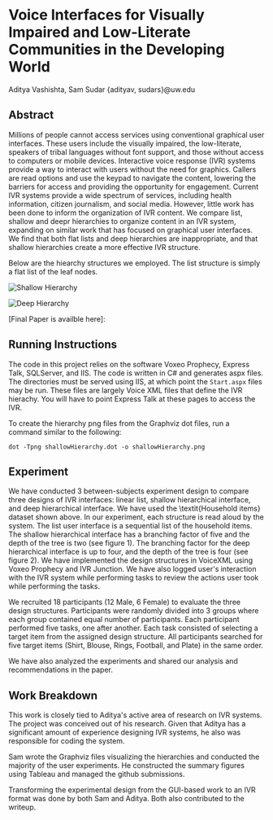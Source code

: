 Voice Interfaces for Visually Impaired and Low-Literate Communities in the Developing World
==============
Aditya Vashishta, Sam Sudar {adityav, sudars}@uw.edu

## Abstract
Millions of people cannot access services using conventional graphical user
interfaces. These users include the visually impaired, the low-literate,
speakers of tribal languages without font support, and those without access to
computers or mobile devices. Interactive voice response (IVR) systems provide a
way to interact with users without the need for graphics. Callers are read
options and use the keypad to navigate the content, lowering the barriers for
access and providing the opportunity for engagement. Current IVR systems
provide a wide spectrum of services, including health information, citizen
journalism, and social media. However, little work has been done to inform
the organization of IVR content. We compare list, shallow and deepr hierarchies
to organize content in an IVR system, expanding on similar work that has
focused on graphical user interfaces. We find that both flat lists and deep
hierarchies are inappropriate, and that shallow hierarchies create a more
effective IVR structure.

Below are the hiearchy structures we employed. The list structure is simply a
flat list of the leaf nodes.

![Shallow Hierarchy](https://raw.github.com/CSE512-14W/fp-adityav-sudars/master/shallowHierarchy.png)

![Deep Hierarchy](https://raw.github.com/CSE512-14W/fp-adityav-sudars/master/deepHierarchy.png)

[Poster is available here]: https://github.com/CSE512-14W/fp-adityav-sudars/blob/master/poster-adityav-sudars.ppt?raw=true
[Final Paper is availble here]: 

## Running Instructions

The code in this project relies on the software Voxeo Prophecy, Express Talk,
SQLServer, and IIS. The code is written in C# and generates aspx files. The
directories must be served using IIS, at which point the `Start.aspx` files may
be run. These files are largely Voice XML files that define the IVR hierachy.
You will have to point Express Talk at these pages to access the IVR.

To create the hierarchy png files from the Graphviz dot files, run a command
similar to the following:

`dot -Tpng shallowHierarchy.dot -o shallowHierarchy.png`

## Experiment

We have conducted 3 between-subjects experiment design to compare three designs of IVR interfaces: linear list, shallow hierarchical interface, and deep hierarchical interface. We have used the \textit{Household items} dataset shown above. In our experiment, each structure is read aloud by the system. The list user interface is a sequential list of the household items. The shallow hierarchical interface has a branching factor of five and the depth of the tree is two (see figure 1). The branching factor for the deep hierarchical interface is up to four, and the depth of the tree is four (see figure 2). We have implemented the design structures in VoiceXML using Voxeo Prophecy and IVR Junction. We have also logged user's interaction with the IVR system while performing tasks to review the actions user took while performing the tasks.

We recruited 18 participants (12 Male, 6 Female) to evaluate the three design structures. Participants were randomly divided into 3 groups where each group contained equal number of participants. Each participant performed five tasks, one after another. Each task consisted of selecting a target item from the assigned design structure. All participants searched for five target items (Shirt, Blouse, Rings, Football, and Plate) in the same order. 

We have also analyzed the experiments and shared our analysis and recommendations in the paper. 

## Work Breakdown

This work is closely tied to Aditya's active area of research on IVR systems.
The project was conceived out of his research. Given that Aditya has a
significant amount of experience designing IVR systems, he also was responsible
for coding the system.

Sam wrote the Graphviz files visualizing the hierarchies and conducted the
majority of the user experiments. He constructed the summary figures using
Tableau and managed the github submissions.

Transforming the experimental design from the GUI-based work to an IVR format
was done by both Sam and Aditya. Both also contributed to the writeup.
